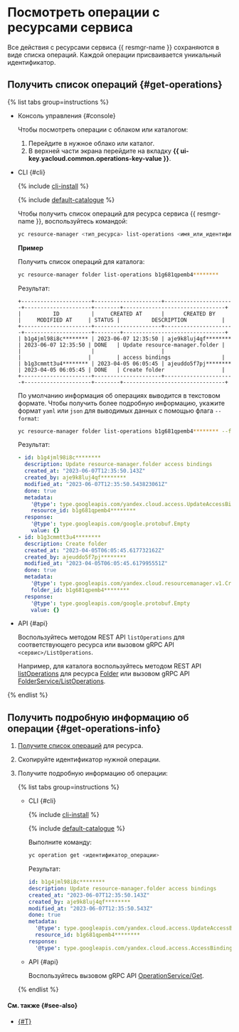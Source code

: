 # Посмотреть операции с ресурсами сервиса

Все действия с ресурсами сервиса {{ resmgr-name }} сохраняются в виде списка операций. Каждой операции присваивается уникальный идентификатор.

## Получить список операций {#get-operations}

{% list tabs group=instructions %}

- Консоль управления {#console}

  Чтобы посмотреть операции с облаком или каталогом:
  
  1. Перейдите в нужное облако или каталог.
  1. В верхней части экрана перейдите на вкладку **{{ ui-key.yacloud.common.operations-key-value }}**.

- CLI {#cli}

  {% include [cli-install](../../_includes/cli-install.md) %}

  {% include [default-catalogue](../../_includes/default-catalogue.md) %}

  Чтобы получить список операций для ресурса сервиса {{ resmgr-name }}, воспользуйтесь командой:

  ```bash
  yc resource-manager <тип_ресурса> list-operations <имя_или_идентификатор_ресурса>
  ```

  **Пример**

  Получить список операций для каталога:

  ```bash
  yc resource-manager folder list-operations b1g681qpemb4********
  ```

  Результат:

  ```text
  +----------------------+---------------------+----------------------+---------------------+--------+--------------------------------+
  |          ID          |     CREATED AT      |      CREATED BY      |     MODIFIED AT     | STATUS |          DESCRIPTION           |
  +----------------------+---------------------+----------------------+---------------------+--------+--------------------------------+
  | b1g4jml98i8c******** | 2023-06-07 12:35:50 | aje9k8luj4qf******** | 2023-06-07 12:35:50 | DONE   | Update resource-manager.folder |
  |                      |                     |                      |                     |        | access bindings                |
  | b1g3cmmtt3u4******** | 2023-04-05 06:05:45 | ajeuddo5f7pj******** | 2023-04-05 06:05:45 | DONE   | Create folder                  |
  +----------------------+---------------------+----------------------+---------------------+--------+--------------------------------+
  ```

  По умолчанию информация об операциях выводится в текстовом формате. Чтобы получить более подробную информацию, укажите формат `yaml` или `json` для выводимых данных с помощью флага `--format`:

  ```bash
  yc resource-manager folder list-operations b1g681qpemb4******** --format yaml
  ```

  Результат:

  ```yaml
  - id: b1g4jml98i8c********
    description: Update resource-manager.folder access bindings
    created_at: "2023-06-07T12:35:50.143Z"
    created_by: aje9k8luj4qf********
    modified_at: "2023-06-07T12:35:50.543823061Z"
    done: true
    metadata:
      '@type': type.googleapis.com/yandex.cloud.access.UpdateAccessBindingsMetadata
      resource_id: b1g681qpemb4********
    response:
      '@type': type.googleapis.com/google.protobuf.Empty
      value: {}
  - id: b1g3cmmtt3u4********
    description: Create folder
    created_at: "2023-04-05T06:05:45.617732162Z"
    created_by: ajeuddo5f7pj********
    modified_at: "2023-04-05T06:05:45.617995551Z"
    done: true
    metadata:
      '@type': type.googleapis.com/yandex.cloud.resourcemanager.v1.CreateFolderMetadata
      folder_id: b1g681qpemb4********
    response:
      '@type': type.googleapis.com/google.protobuf.Empty
      value: {}
  ```

- API {#api}

  Воспользуйтесь методом REST API `listOperations` для соответствующего ресурса или вызовом gRPC API `<сервис>/ListOperations`.

  Например, для каталога воспользуйтесь методом REST API [listOperations](../api-ref/Folder/listOperations.md) для ресурса [Folder](../api-ref/Folder/index.md) или вызовом gRPC API [FolderService/ListOperations](../api-ref/grpc/folder_service.md#ListOperations).

{% endlist %}

## Получить подробную информацию об операции {#get-operations-info}

1. [Получите список операций](#get-operations) для ресурса.
1. Скопируйте идентификатор нужной операции.
1. Получите подробную информацию об операции:

    {% list tabs group=instructions %}

    - CLI {#cli}

      {% include [cli-install](../../_includes/cli-install.md) %}

      {% include [default-catalogue](../../_includes/default-catalogue.md) %}

      Выполните команду:

      ```bash
      yc operation get <идентификатор_операции>
      ```

      Результат:

      ```yaml
      id: b1g4jml98i8c********
      description: Update resource-manager.folder access bindings
      created_at: "2023-06-07T12:35:50.143Z"
      created_by: aje9k8luj4qf********
      modified_at: "2023-06-07T12:35:50.543Z"
      done: true
      metadata:
        '@type': type.googleapis.com/yandex.cloud.access.UpdateAccessBindingsMetadata
        resource_id: b1g681qpemb4********
      response:
        '@type': type.googleapis.com/yandex.cloud.access.AccessBindingsOperationResult
      ```

   - API {#api}

     Воспользуйтесь вызовом gRPC API [OperationService/Get](../api-ref/grpc/operation_service.md#Get).

   {% endlist %}

#### См. также {#see-also}

* [{#T}](../../api-design-guide/concepts/about-async.md)
